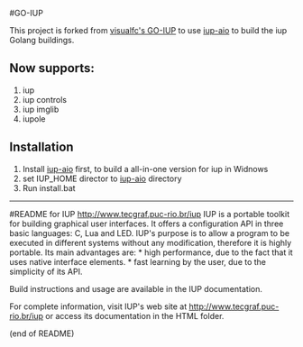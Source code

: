 #GO-IUP

This project is forked from [visualfc's GO-IUP](https://github.com/visualfc/go-iup) to use [iup-aio][] to build the iup Golang buildings.

## Now supports:
1. iup
2. iup controls
3. iup imglib
4. iupole

## Installation
1. Install [iup-aio][] first, to build a all-in-one version for iup in Widnows
2. set IUP_HOME director to [iup-aio][] directory
3. Run install.bat

[iup-aio]: http://github.com/Archs/iup-aio

----

#README for IUP
  http://www.tecgraf.puc-rio.br/iup
  IUP is a portable toolkit for building graphical user interfaces. It offers a configuration API in three basic languages: C, Lua and LED. IUP's purpose is to allow a program to be executed in different systems without any modification, therefore it is highly portable. Its main advantages are:
    * high performance, due to the fact that it uses native interface elements.
    * fast learning by the user, due to the simplicity of its API.

  Build instructions and usage are available in the IUP documentation.

  For complete information, visit IUP's web site at http://www.tecgraf.puc-rio.br/iup
  or access its documentation in the HTML folder.

(end of README)

